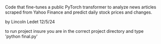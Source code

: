 Code that fine-tunes a public PyTorch transformer to analyze news articles scraped from Yahoo Finance and predict daily stock prices and changes.

by Lincoln Ledet
12/5/24

to run project insure you are in the correct project directory and type 'python final.py'
